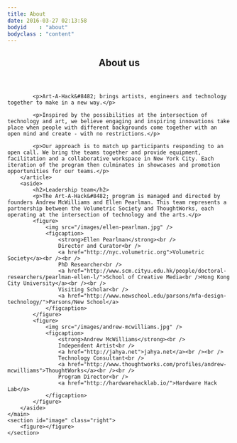 ```yaml
---
title: About
date: 2016-03-27 02:13:58
bodyid    : "about"
bodyclass : "content"
---
```

<div class="flex-row">
	<main class="left">
		<article role="article">
			<header>
				<h1>About us</h1>
			</header>

			<p>Art-A-Hack&#8482; brings artists, engineers and technology together to make in a new way.</p>

			<p>Inspired by the possibilities at the intersection of technology and art, we believe engaging and inspiring innovations take place when people with different backgrounds come together with an open mind and create - with no restrictions.</p>

			<p>Our approach is to match up participants responding to an open call. We bring the teams together and provide equipment, facilitation and a collaborative workspace in New York City. Each iteration of the program then culminates in showcases and promotion opportunities for our teams.</p>
		</article>
		<aside>
			<h2>Leadership team</h2>
			<p>The Art-A-Hack&#8482; program is managed and directed by founders Andrew McWilliams and Ellen Pearlman. This team represents a partnership between the Volumetric Society and ThoughtWorks, each operating at the intersection of technology and the arts.</p>
			<figure>
				<img src="/images/ellen-pearlman.jpg" />
				<figcaption>
					<strong>Ellen Pearlman</strong><br />
					Director and Curator<br />
					<a href="http://nyc.volumetric.org">Volumetric Society</a><br /><br />
					PhD Researcher<br />
					<a href="http://www.scm.cityu.edu.hk/people/doctoral-researchers/pearlman-ellen-l/">School of Creative Media<br />Hong Kong City University</a><br /><br />
					Visiting Scholar<br />
					<a href="http://www.newschool.edu/parsons/mfa-design-technology/">Parsons/New School</a>
				</figcaption>
			</figure>
			<figure>
				<img src="/images/andrew-mcwilliams.jpg" />
				<figcaption>
					<strong>Andrew McWilliams</strong><br />
					Independent Artist<br />
					<a href="http://jahya.net">jahya.net</a><br /><br />
					Technology Consultant<br />
					<a href="http://www.thoughtworks.com/profiles/andrew-mcwilliams">ThoughtWorks</a><br /><br />
					Program Director<br />
					<a href="http://hardwarehacklab.io/">Hardware Hack Lab</a>
				</figcaption>
			</figure>
		</aside>
	</main>
	<section id="image" class="right">
		<figure></figure>
	</section>
</div>